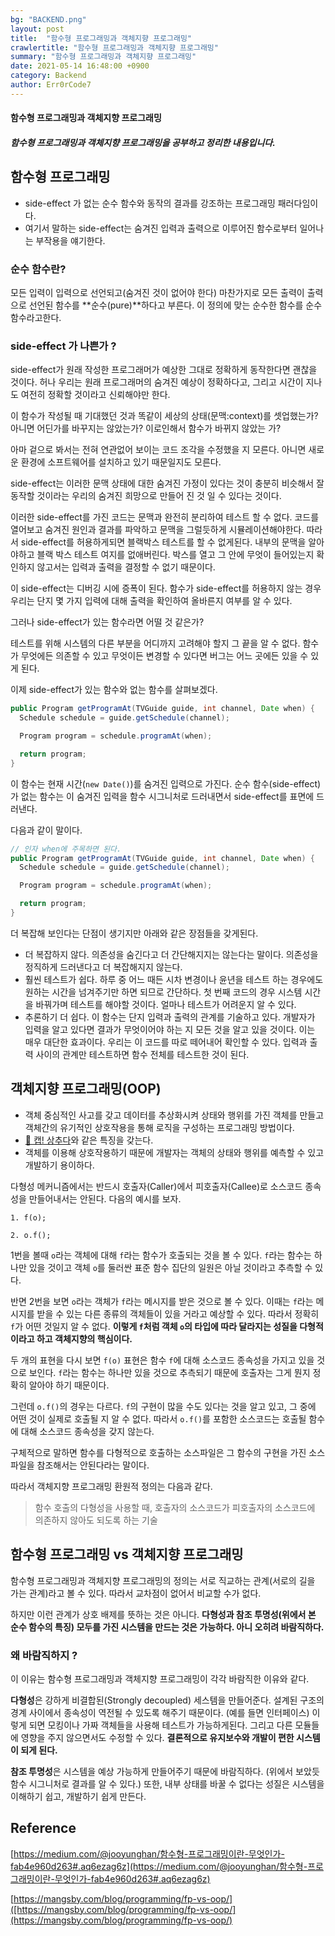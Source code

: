 ```yaml
---
bg: "BACKEND.png"
layout: post
title:  "함수형 프로그래밍과 객체지향 프로그래밍"
crawlertitle: "함수형 프로그래밍과 객체지향 프로그래밍"
summary: "함수형 프로그래밍과 객체지향 프로그래밍"
date: 2021-05-14 16:48:00 +0900
category: Backend
author: Err0rCode7
---
```


#### 함수형 프로그래밍과 객체지향 프로그래밍
##### 함수형 프로그래밍과 객체지향 프로그래밍을 공부하고 정리한 내용입니다.

## 함수형 프로그래밍

- side-effect 가 없는 순수 함수와 동작의 결과를 강조하는 프로그래밍 패러다임이다.
- 여기서 말하는 side-effect는 숨겨진 입력과 출력으로 이루어진 함수로부터 일어나는 부작용을 얘기한다.

### 순수 함수란?

모든 입력이 입력으로 선언되고(숨겨진 것이 없어야 한다) 마찬가지로 모든 출력이 출력으로 선언된 함수를 **순수(pure)**하다고 부른다. 이 정의에 맞는 순수한 함수를 순수 함수라고한다.

### side-effect 가 나쁜가 ?

side-effect가 원래 작성한 프로그래머가 예상한 그대로 정확하게 동작한다면 괜찮을 것이다. 허나 우리는 원래 프로그래머의 숨겨진 예상이 정확하다고, 그리고 시간이 지나도 여전히 정확할 것이라고 신뢰해야만 한다.

이 함수가 작성될 때 기대했던 것과 똑같이 세상의 상태(문맥:context)를 셋업했는가? 아니면 어딘가를 바꾸지는 않았는가? 이로인해서 함수가 바뀌지 않았는 가?

아마 겉으로 봐서는 전혀 연관없어 보이는 코드 조각을 수정했을 지 모른다. 아니면 새로운 환경에 소프트웨어를 설치하고 있기 때문일지도 모른다.

side-effect는 이러한 문맥 상태에 대한 숨겨진 가정이 있다는 것이 충분히 비슷해서 잘 동작할 것이라는 우리의 숨겨진 희망으로 만들어 진 것 일 수 있다는 것이다.

이러한 side-effect를 가진 코드는 문맥과 완전히 분리하여 테스트 할 수 없다. 코드를 열어보고 숨겨진 원인과 결과를 파악하고 문맥을 그럴듯하게 시뮬레이션해야한다. 따라서 side-effect를 허용하게되면 블랙박스 테스트를 할 수 없게된다. 내부의 문맥을 알아야하고 블랙 박스 테스트 여지를 없애버린다. 박스를 열고 그 안에 무엇이 들어있는지 확인하지 않고서는 입력과 출력을 결정할 수 없기 때문이다.

이 side-effect는 디버깅 시에 증폭이 된다. 함수가 side-effect를 허용하지 않는 경우 우리는 단지 몇 가지 입력에 대해 출력을 확인하여 올바른지 여부를 알 수 있다.

그러나 side-effect가 있는 함수라면 어떨 것 같은가?

테스트를 위해 시스템의 다른 부분을 어디까지 고려해야 할지 그 끝을 알 수 없다. 함수가 무엇에든 의존할 수 있고 무엇이든 변경할 수 있다면 버그는 어느 곳에든 있을 수 있게 된다.

이제 side-effect가 있는 함수와 없는 함수를 살펴보겠다.

```java
public Program getProgramAt(TVGuide guide, int channel, Date when) {
  Schedule schedule = guide.getSchedule(channel);

  Program program = schedule.programAt(when);

  return program;
}
```

이 함수는 현재 시간(`new Date()`)를 숨겨진 입력으로 가진다. 순수 함수(side-effect)가 없는 함수는 이 숨겨진 입력을 함수 시그니처로 드러내면서 side-effect를 표면에 드러낸다.

다음과 같이 말이다.

```java
// 인자 when에 주목하면 된다.
public Program getProgramAt(TVGuide guide, int channel, Date when) {
  Schedule schedule = guide.getSchedule(channel);

  Program program = schedule.programAt(when);

  return program;
}
```

더 복잡해 보인다는 단점이 생기지만 아래와 같은 장점들을 갖게된다.

- 더 복잡하지 않다. 의존성을 숨긴다고 더 간단해지지는 않는다는 말이다. 의존성을 정직하게 드러낸다고 더 복잡해지지 않는다.
- 훨씬 테스트가 쉽다. 하루 중 어느 때든 시차 변경이나 윤년을 테스트 하는 경우에도 원하는 시간을 넘겨주기만 하면 되므로 간단하다. 첫 번째 코드의 경우 시스템 시간을 바꿔가며 테스트를 해야할 것이다. 얼마나 테스트가 어려운지 알 수 있다.
- 추론하기 더 쉽다. 이 함수는 단지 입력과 출력의 관계를 기술하고 있다. 개발자가 입력을 알고 있다면 결과가 무엇이어야 하는 지 모든 것을 알고 있을 것이다. 이는 매우 대단한 효과이다. 우리는 이 코드를 따로 떼어내어 확인할 수 있다. 입력과 출력 사이의 관계만 테스트하면 함수 전체를 테스트한 것이 된다.

## 객체지향 프로그래밍(OOP)

- 객체 중심적인 사고를 갖고 데이터를 추상화시켜 상태와 행위를 가진 객체를 만들고 객체간의 유기적인 상호작용을 통해 로직을 구성하는 프로그래밍 방법이다.
- [🔗 캡! 상추다](https://err0rcode7.github.io/java/2021/04/20/%EC%9E%90%EB%B0%94%EC%99%80%EA%B0%9D%EC%B2%B4%EC%A7%80%ED%96%A5.html)와 같은 특징을 갖는다.
- 객체를 이용해 상호작용하기 때문에 개발자는 객체의 상태와 행위를 예측할 수 있고 개발하기 용이하다.

다형성 메커니즘에서는 반드시 호출자(Caller)에서 피호출자(Callee)로 소스코드 종속성을 만들어내서는 안된다. 다음의 예시를 보자.

```
1. f(o);

2. o.f();
```

1번을 볼때 `o`라는 객체에 대해 `f`라는 함수가 호출되는 것을 볼 수 있다. `f`라는 함수는 하나만 있을 것이고 객체 `o`를 둘러싼 표준 함수 집단의 일원은 아닐 것이라고 추측할 수 있다.

반면 2번을 보면 `o`라는 객체가 `f`라는 메시지를 받은 것으로 볼 수 있다. 이때는 `f`라는 메시지를 받을 수 있는 다른 종류의 객체들이 있을 거라고 예상할 수 있다. 따라서 정확히 `f`가 어떤 것일지 알 수 없다. **이렇게 `f`처럼 객체 `o`의 타입에 따라 달라지는 성질을 다형적이라고 하고 객체지향의 핵심이다.**

두 개의 표현을 다시 보면 `f(o)` 표현은 함수 `f`에 대해 소스코드 종속성을 가지고 있을 것으로 보인다. `f`라는 함수는 하나만 있을 것으로 추측되기 때문에 호출자는 그게 뭔지 정확히 알아야 하기 때문이다.

그런데 `o.f()`의 경우는 다르다. `f`의 구현이 많을 수도 있다는 것을 알고 있고, 그 중에 어떤 것이 실제로 호출될 지 알 수 없다. 따라서 `o.f()`를 포함한 소스코드는 호출될 함수에 대해 소스코드 종속성을 갖지 않는다.

구체적으로 말하면 함수를 다형적으로 호출하는 소스파일은 그 함수의 구현을 가진 소스 파일을 참조해서는 안된다라는 말이다.

따라서 객체지향 프로그래밍 환원적 정의는 다음과 같다.

> 함수 호출의 다형성을 사용할 때, 호출자의 소스코드가 피호출자의 소스코드에 의존하지 않아도 되도록 하는 기술

## 함수형 프로그래밍 vs 객체지향 프로그래밍

함수형 프로그래밍과 객체지향 프로그래밍의 정의는 서로 직교하는 관계(서로의 길을 가는 관계)라고 볼 수 있다. 따라서 교차점이 없어서 비교할 수가 없다.

하지만 이런 관계가 상호 배제를 뜻하는 것은 아니다. **다형성과 참조 투명성(위에서 본 순수 함수의 특징) 모두를 가진 시스템을 만드는 것은 가능하다. 아니 오히려 바람직하다.**

### 왜 바람직하지 ?

이 이유는 함수형 프로그래밍과 객체지향 프로그래밍이 각각 바람직한 이유와 같다.

**다형성**은 강하게 비결합된(Strongly decoupled) 세스템을 만들어준다. 설계된 구조의 경계 사이에서 종속성이 역전될 수 있도록 해주기 때문이다. (예를 들면 인터페이스) 이렇게 되면 모킹이나 가짜 객체들을 사용해 테스트가 가능하게된다. 그리고 다른 모듈들에 영향을 주지 않으면서도 수정할 수 있다. **결론적으로 유지보수와 개발이 편한 시스템이 되게 된다.**

**참조 투명성**은 시스템을 예상 가능하게 만들어주기 때문에 바람직하다. (위에서 보았듯 함수 시그니처로 결과를 알 수 있다.) 또한, 내부 상태를 바꿀 수 없다는 성질은 시스템을 이해하기 쉽고, 개발하기 쉽게 만든다.

## Reference

[https://medium.com/@jooyunghan/함수형-프로그래밍이란-무엇인가-fab4e960d263#.aq6ezag6z](https://medium.com/@jooyunghan/함수형-프로그래밍이란-무엇인가-fab4e960d263#.aq6ezag6z)

[https://mangsby.com/blog/programming/fp-vs-oop/]([https://mangsby.com/blog/programming/fp-vs-oop/](https://mangsby.com/blog/programming/fp-vs-oop/)
